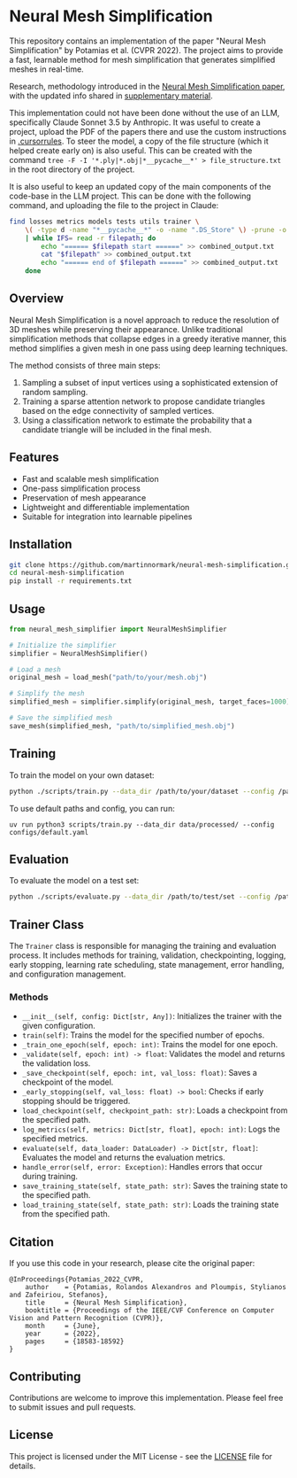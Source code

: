 # Neural Mesh Simplification

This repository contains an implementation of the paper "Neural Mesh Simplification" by Potamias et al. (CVPR 2022). The project aims to provide a fast, learnable method for mesh simplification that generates simplified meshes in real-time.

Research, methodology introduced in the [Neural Mesh Simplification paper](https://openaccess.thecvf.com/content/CVPR2022/papers/Potamias_Neural_Mesh_Simplification_CVPR_2022_paper.pdf), with the updated info shared in [supplementary material](https://openaccess.thecvf.com/content/CVPR2022/supplemental/Potamias_Neural_Mesh_Simplification_CVPR_2022_supplemental.pdf).

This implementation could not have been done without the use of an LLM, specifically Claude Sonnet 3.5 by Anthropic. It was useful to create a project, upload the PDF of the papers there and use the custom instructions in [.cursorrules](.cursorrules). To steer the model, a copy of the file structure (which it helped create early on) is also useful. This can be created with the command `tree -F -I '*.ply|*.obj|*__pycache__*' > file_structure.txt` in the root directory of the project.

It is also useful to keep an updated copy of the main components of the code-base in the LLM project. This can be done with the following command, and uploading the file to the project in Claude:

```bash
find losses metrics models tests utils trainer \
    \( -type d -name "*__pycache__*" -o -name ".DS_Store" \) -prune -o -type f -print \
    | while IFS= read -r filepath; do
        echo "====== $filepath start ======" >> combined_output.txt
        cat "$filepath" >> combined_output.txt
        echo "====== end of $filepath ======" >> combined_output.txt
    done
```

## Overview

Neural Mesh Simplification is a novel approach to reduce the resolution of 3D meshes while preserving their appearance. Unlike traditional simplification methods that collapse edges in a greedy iterative manner, this method simplifies a given mesh in one pass using deep learning techniques.

The method consists of three main steps:

1. Sampling a subset of input vertices using a sophisticated extension of random sampling.
2. Training a sparse attention network to propose candidate triangles based on the edge connectivity of sampled vertices.
3. Using a classification network to estimate the probability that a candidate triangle will be included in the final mesh.

## Features

- Fast and scalable mesh simplification
- One-pass simplification process
- Preservation of mesh appearance
- Lightweight and differentiable implementation
- Suitable for integration into learnable pipelines

## Installation

```bash
git clone https://github.com/martinnormark/neural-mesh-simplification.git
cd neural-mesh-simplification
pip install -r requirements.txt
```

## Usage

```python
from neural_mesh_simplifier import NeuralMeshSimplifier

# Initialize the simplifier
simplifier = NeuralMeshSimplifier()

# Load a mesh
original_mesh = load_mesh("path/to/your/mesh.obj")

# Simplify the mesh
simplified_mesh = simplifier.simplify(original_mesh, target_faces=1000)

# Save the simplified mesh
save_mesh(simplified_mesh, "path/to/simplified_mesh.obj")
```

## Training

To train the model on your own dataset:

```bash
python ./scripts/train.py --data_dir /path/to/your/dataset --config /path/to/config.yaml --checkpoint_dir /path/to/checkpoints
```

To use default paths and config, you can run:

```base
uv run python3 scripts/train.py --data_dir data/processed/ --config configs/default.yaml
```

## Evaluation

To evaluate the model on a test set:

```bash
python ./scripts/evaluate.py --data_dir /path/to/test/set --config /path/to/config.yaml --checkpoint /path/to/checkpoints/best_model.pth
```

## Trainer Class

The `Trainer` class is responsible for managing the training and evaluation process. It includes methods for training, validation, checkpointing, logging, early stopping, learning rate scheduling, state management, error handling, and configuration management.

### Methods

- `__init__(self, config: Dict[str, Any])`: Initializes the trainer with the given configuration.
- `train(self)`: Trains the model for the specified number of epochs.
- `_train_one_epoch(self, epoch: int)`: Trains the model for one epoch.
- `_validate(self, epoch: int) -> float`: Validates the model and returns the validation loss.
- `_save_checkpoint(self, epoch: int, val_loss: float)`: Saves a checkpoint of the model.
- `_early_stopping(self, val_loss: float) -> bool`: Checks if early stopping should be triggered.
- `load_checkpoint(self, checkpoint_path: str)`: Loads a checkpoint from the specified path.
- `log_metrics(self, metrics: Dict[str, float], epoch: int)`: Logs the specified metrics.
- `evaluate(self, data_loader: DataLoader) -> Dict[str, float]`: Evaluates the model and returns the evaluation metrics.
- `handle_error(self, error: Exception)`: Handles errors that occur during training.
- `save_training_state(self, state_path: str)`: Saves the training state to the specified path.
- `load_training_state(self, state_path: str)`: Loads the training state from the specified path.

## Citation

If you use this code in your research, please cite the original paper:

```
@InProceedings{Potamias_2022_CVPR,
    author    = {Potamias, Rolandos Alexandros and Ploumpis, Stylianos and Zafeiriou, Stefanos},
    title     = {Neural Mesh Simplification},
    booktitle = {Proceedings of the IEEE/CVF Conference on Computer Vision and Pattern Recognition (CVPR)},
    month     = {June},
    year      = {2022},
    pages     = {18583-18592}
}
```

## Contributing

Contributions are welcome to improve this implementation. Please feel free to submit issues and pull requests.

## License

This project is licensed under the MIT License - see the [LICENSE](LICENSE) file for details.
